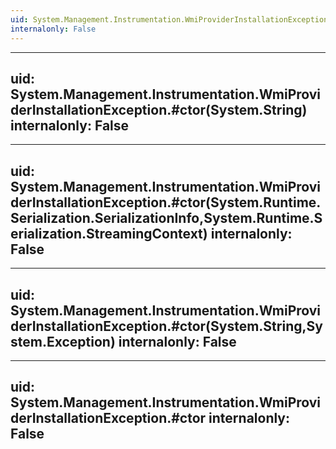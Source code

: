 ```yaml
---
uid: System.Management.Instrumentation.WmiProviderInstallationException
internalonly: False
---
```


---
uid: System.Management.Instrumentation.WmiProviderInstallationException.#ctor(System.String)
internalonly: False
---

---
uid: System.Management.Instrumentation.WmiProviderInstallationException.#ctor(System.Runtime.Serialization.SerializationInfo,System.Runtime.Serialization.StreamingContext)
internalonly: False
---

---
uid: System.Management.Instrumentation.WmiProviderInstallationException.#ctor(System.String,System.Exception)
internalonly: False
---

---
uid: System.Management.Instrumentation.WmiProviderInstallationException.#ctor
internalonly: False
---
